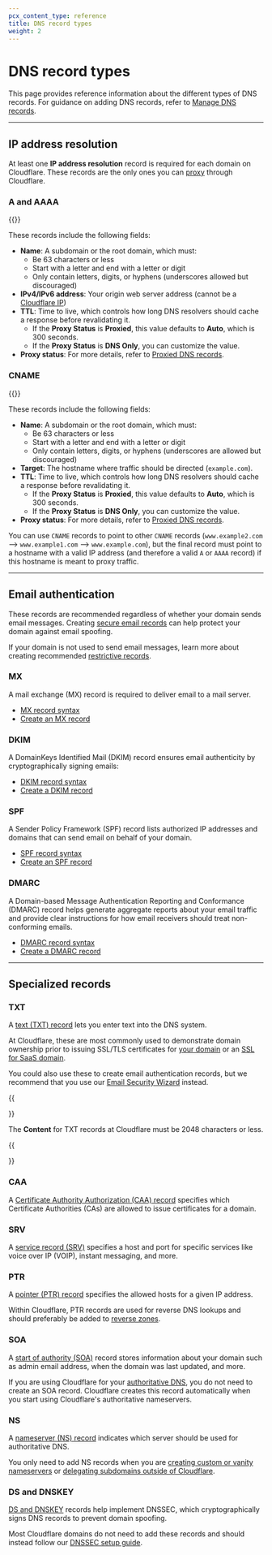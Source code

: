 ```yaml
---
pcx_content_type: reference
title: DNS record types
weight: 2
---
```


# DNS record types

This page provides reference information about the different types of DNS records. For guidance on adding DNS records, refer to [Manage DNS records](/dns/manage-dns-records/how-to/create-dns-records/).

---

## IP address resolution

At least one **IP address resolution** record is required for each domain on Cloudflare. These records are the only ones you can [proxy](/dns/manage-dns-records/reference/proxied-dns-records/) through Cloudflare.

### A and AAAA

{{<render file="_a-aaaa-definition.md">}}

These records include the following fields:

- **Name**: A subdomain or the root domain, which must:
  - Be 63 characters or less
  - Start with a letter and end with a letter or digit
  - Only contain letters, digits, or hyphens (underscores allowed but discouraged)
- **IPv4/IPv6 address**: Your origin web server address (cannot be a [Cloudflare IP](https://www.cloudflare.com/ips))
- **TTL**: Time to live, which controls how long DNS resolvers should cache a response before revalidating it.
  - If the **Proxy Status** is **Proxied**, this value defaults to **Auto**, which is 300 seconds.
  - If the **Proxy Status** is **DNS Only**, you can customize the value.
- **Proxy status**: For more details, refer to [Proxied DNS records](/dns/manage-dns-records/reference/proxied-dns-records/).

### CNAME

{{<render file="_cname-definition.md">}}

These records include the following fields:

- **Name**: A subdomain or the root domain, which must:
  - Be 63 characters or less
  - Start with a letter and end with a letter or digit
  - Only contain letters, digits, or hyphens (underscores are allowed but discouraged)
- **Target**: The hostname where traffic should be directed (`example.com`).
- **TTL**: Time to live, which controls how long DNS resolvers should cache a response before revalidating it.
  - If the **Proxy Status** is **Proxied**, this value defaults to **Auto**, which is 300 seconds.
  - If the **Proxy Status** is **DNS Only**, you can customize the value.
- **Proxy status**: For more details, refer to [Proxied DNS records](/dns/manage-dns-records/reference/proxied-dns-records/).

You can use `CNAME` records to point to other `CNAME` records (`www.example2.com` --> `www.example1.com` --> `www.example.com`), but the final record must point to a hostname with a valid IP address (and therefore a valid `A` or `AAAA` record) if this hostname is meant to proxy traffic.

---

## Email authentication

These records are recommended regardless of whether your domain sends email messages. Creating [secure email records](https://blog.cloudflare.com/tackling-email-spoofing/) can help protect your domain against email spoofing.

If your domain is not used to send email messages, learn more about creating recommended [restrictive records](https://www.cloudflare.com/learning/dns/dns-records/protect-domains-without-email/).

### MX

A mail exchange (MX) record is required to deliver email to a mail server.

- [MX record syntax](https://www.cloudflare.com/learning/dns/dns-records/dns-mx-record/)
- [Create an MX record](/dns/manage-dns-records/how-to/email-records/#add-mx-records)

### DKIM

A DomainKeys Identified Mail (DKIM) record ensures email authenticity by cryptographically signing emails:

- [DKIM record syntax](https://www.cloudflare.com/learning/dns/dns-records/dns-dkim-record/)
- [Create a DKIM record](/dns/manage-dns-records/how-to/email-records/#configure-email-security-records)

### SPF

A Sender Policy Framework (SPF) record lists authorized IP addresses and domains that can send email on behalf of your domain.

- [SPF record syntax](https://www.cloudflare.com/learning/dns/dns-records/dns-spf-record/)
- [Create an SPF record](/dns/manage-dns-records/how-to/email-records/#configure-email-security-records)

### DMARC

A Domain-based Message Authentication Reporting and Conformance (DMARC) record helps generate aggregate reports about your email traffic and provide clear instructions for how email receivers should treat non-conforming emails.

- [DMARC record syntax](https://www.cloudflare.com/learning/dns/dns-records/dns-dmarc-record/)
- [Create a DMARC record](/dns/manage-dns-records/how-to/email-records/#configure-email-security-records)

---

## Specialized records

### TXT

A [text (TXT) record](https://www.cloudflare.com/learning/dns/dns-records/dns-txt-record/) lets you enter text into the DNS system.

At Cloudflare, these are most commonly used to demonstrate domain ownership prior to issuing SSL/TLS certificates for [your domain](/ssl/edge-certificates/changing-dcv-method/) or an [SSL for SaaS domain](/cloudflare-for-platforms/cloudflare-for-saas/security/certificate-management/issue-and-validate/).

You could also use these to create email authentication records, but we recommend that you use our [Email Security Wizard](/dns/manage-dns-records/how-to/email-records/#prevent-domain-spoofing) instead.

{{<Aside type="note">}}

The **Content** for TXT records at Cloudflare must be 2048 characters or less.

{{</Aside>}}

### CAA

A [Certificate Authority Authorization (CAA) record](/ssl/edge-certificates/custom-certificates/caa-records/) specifies which Certificate Authorities (CAs) are allowed to issue certificates for a domain.

### SRV

A [service record (SRV)](https://www.cloudflare.com/learning/dns/dns-records/dns-srv-record/) specifies a host and port for specific services like voice over IP (VOIP), instant messaging, and more.

### PTR

A [pointer (PTR) record](https://www.cloudflare.com/learning/dns/dns-records/dns-ptr-record/) specifies the allowed hosts for a given IP address.

Within Cloudflare, PTR records are used for reverse DNS lookups and should preferably be added to [reverse zones](/dns/additional-options/reverse-zones/).

### SOA

A [start of authority (SOA)](https://www.cloudflare.com/learning/dns/dns-records/dns-soa-record/) record stores information about your domain such as admin email address, when the domain was last updated, and more.

If you are using Cloudflare for your [authoritative DNS](/dns/zone-setups/full-setup/), you do not need to create an SOA record. Cloudflare creates this record automatically when you start using Cloudflare's authoritative nameservers.

### NS

A [nameserver (NS) record](https://www.cloudflare.com/learning/dns/dns-records/dns-ns-record/) indicates which server should be used for authoritative DNS.

You only need to add NS records when you are [creating custom or vanity nameservers](/dns/additional-options/custom-nameservers/) or [delegating subdomains outside of Cloudflare](https://support.cloudflare.com/hc/articles/360021357131).

### DS and DNSKEY

[DS and DNSKEY](https://www.cloudflare.com/learning/dns/dns-records/dnskey-ds-records/) records help implement DNSSEC, which cryptographically signs DNS records to prevent domain spoofing.

Most Cloudflare domains do not need to add these records and should instead follow our [DNSSEC setup guide](/dns/additional-options/dnssec/).
